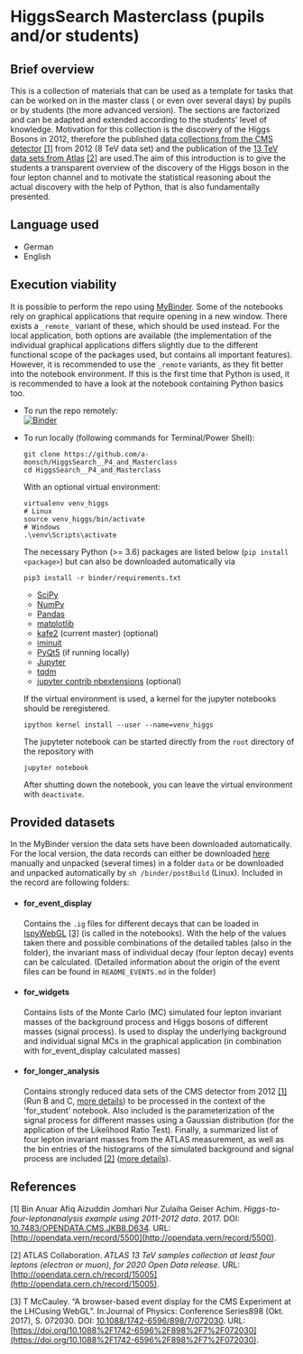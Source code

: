 # HiggsSearch Masterclass (pupils and/or students)

## Brief overview
This is a collection of materials that can be used as a template for
tasks that can be worked on in the master class ( or even over several
days) by pupils or by students (the more advanced version). The
sections are factorized and can be adapted and extended according to
the students' level of knowledge. Motivation for this collection is
the discovery of the Higgs Bosons in 2012, therefore the published
[data collections from the CMS detector](http://opendata.cern.ch/record/5500) [[1]](#1) 
from 2012 (8 TeV data set) and the publication of the 
[13 TeV data sets from Atlas](http://opendata.cern.ch/record/15005) [[2]](#2) 
are used.The aim of this introduction is to give the students a 
transparent overview of the discovery of the Higgs boson in the four 
lepton channel and to motivate the statistical reasoning about the 
actual discovery with the help of Python, that is also fundamentally 
presented.

## Language used
 - German
 - English

## Execution viability
It is possible to perform the repo using 
[MyBinder](www.mybinder.org). 
Some of the notebooks rely on graphical applications that require opening in a new window. 
There exists a `_remote_` variant of these, which should be used instead.
For the local application, both options are available (the implementation of the individual 
graphical applications differs slightly due to the different functional scope of the 
packages used, but contains all important features). However, it is recommended to use the 
`_remote` variants, as they fit better into the notebook environment. If this is the first 
time that Python is used, it is recommended to have a look at the notebook containing 
Python basics too.

* To run the repo remotely:   
  [![Binder](https://mybinder.org/badge_logo.svg)](https://mybinder.org/v2/gh/a-monsch/HiggsSearch__P4_and_Masterclass/master)

* To run locally (following commands for Terminal/Power Shell):

  ``` 
  git clone https://github.com/a-monsch/HiggsSearch__P4_and_Masterclass
  cd HiggsSearch__P4_and_Masterclass
  ```
  With an optional virtual environment:
  ```
  virtualenv venv_higgs
  # Linux
  source venv_higgs/bin/activate
  # Windows
  .\venv\Scripts\activate
  ```
  The necessary Python (>= 3.6) packages are listed below (`pip install <package>`) but can also be
  downloaded automatically via  
  ```
  pip3 install -r binder/requirements.txt
  ```
   - [SciPy](https://www.scipy.org/)
   - [NumPy](https://numpy.org/)
   - [Pandas](https://pandas.pydata.org/)
   - [matplotlib](https://matplotlib.org/)
   - [kafe2](https://github.com/dsavoiu/kafe2) (current master) (optional)
   - [iminuit](https://iminuit.readthedocs.io/en/latest/)
   - [PyQt5](https://www.riverbankcomputing.com/software/pyqt/intro) (if running locally)
   - [Jupyter](https://jupyter.org/)
   - [tqdm](https://github.com/tqdm/tqdm)
   - [jupyter contrib nbextensions](https://github.com/ipython-contrib/jupyter_contrib_nbextensions) (optional)

  If the virtual environment is used, a kernel for the jupyter notebooks 
  should be reregistered.

  ```
  ipython kernel install --user --name=venv_higgs
  ```

  The jupyteter notebook can be started directly from the `root` 
  directory of the repository with 
  ```
  jupyter notebook
  ```
  After shutting down the notebook, you can leave the virtual environment 
  with `deactivate`.

## Provided datasets
In the MyBinder version the data sets have been downloaded automatically. 
For the local version, the data records can either be downloaded 
[here](https://www.dropbox.com/sh/3j648sojeimjmfh/AACeBAPUZkvsr0gHXULloRSWa?dl=0) manually and unpacked (several times) in a folder `data` or be 
downloaded and unpacked automatically by `sh /binder/postBuild` (Linux). 
Included in the record are  following folders:
- #### for_event_display   
   Contains the `.ig` files for different decays that can be loaded in 
   [IspyWebGL](https://ispy-webgl.web.cern.ch/ispy-webgl/) [[3]](#3) (is called
   in the notebooks). With the help of the values taken there and 
   possible combinations of the detailed tables (also in the folder), 
   the invariant mass of individual decay (four lepton decay) events can 
   be calculated. (Detailed information about the origin of the event files 
   can be found in `README_EVENTS.md` in the folder)
- #### for_widgets
   Contains lists of the Monte Carlo (MC) simulated four lepton invariant 
   masses of the background process and Higgs bosons of different masses 
   (signal process). Is used to display the underlying background and 
   individual signal MCs in the graphical application (in combination with 
   for_event_display calculated masses)
- #### for_longer_analysis
   Contains strongly reduced data sets of the CMS detector from 2012 [[1]](#1) 
   (Run B and C, [more details](http://opendata.cern.ch/record/5500))
   to be processed in the context of the 'for_student' 
   notebook.  Also included is the parameterization of the signal 
   process for different masses using a Gaussian distribution 
   (for the application of the Likelihood Ratio Test). Finally, a 
   summarized list of four lepton invariant masses from the ATLAS 
   measurement, as well as the bin entries of the histograms of the 
   simulated background and signal process are included [[2]](#2)
   ([more details](http://opendata.cern.ch/record/15005)).
   

## References
<a id="1">[1]</a> 
Bin Anuar Afiq Aizuddin Jomhari Nur Zulaiha Geiser Achim. *Higgs-to-four-leptonanalysis example using 2011-2012 data*. 2017. DOI: [10.7483/OPENDATA.CMS.JKB8.D634](10.7483/OPENDATA.CMS.JKB8.D634). URL: [http://opendata.vern/record/5500](http://opendata.vern/record/5500).

<a id="2">[2]</a> 
ATLAS Collaboration. *ATLAS 13 TeV samples collection at least four leptons (electron or muon), for 2020 Open Data release*. URL: [http://opendata.cern.ch/record/15005](http://opendata.cern.ch/record/15005).

<a id="3">[3]</a> 
T McCauley. “A browser-based event display for the CMS Experiment at the LHCusing WebGL”. In:Journal of Physics: Conference Series898 (Okt. 2017), S. 072030. DOI: [10.1088/1742-6596/898/7/072030](10.1088/1742-6596/898/7/072030). URL: [https://doi.org/10.1088%2F1742-6596%2F898%2F7%2F072030](https://doi.org/10.1088%2F1742-6596%2F898%2F7%2F072030).  

